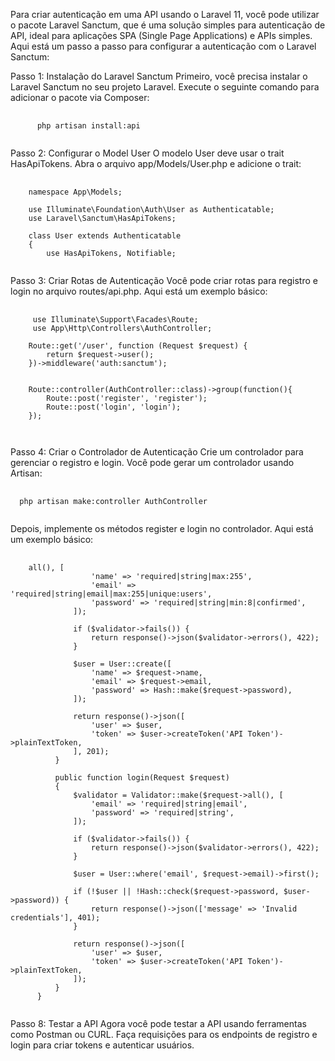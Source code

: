 Para criar autenticação em uma API usando o Laravel 11, você pode utilizar o pacote Laravel Sanctum, que é uma solução simples para autenticação de API, ideal para aplicações SPA (Single Page Applications) e APIs simples. Aqui está um passo a passo para configurar a autenticação com o Laravel Sanctum:

Passo 1: Instalação do Laravel Sanctum
Primeiro, você precisa instalar o Laravel Sanctum no seu projeto Laravel. Execute o seguinte comando para adicionar o pacote via Composer:

<pre class="language-php">
  <code class="language-php">
      php artisan install:api
  </code>
</pre>

Passo 2: Configurar o Model User
O modelo User deve usar o trait HasApiTokens. Abra o arquivo app/Models/User.php e adicione o trait:

<pre class="language-php">
  <code class="language-php">
    namespace App\Models;

    use Illuminate\Foundation\Auth\User as Authenticatable;
    use Laravel\Sanctum\HasApiTokens;
    
    class User extends Authenticatable
    {
        use HasApiTokens, Notifiable;
  </code>
</pre>

Passo 3: Criar Rotas de Autenticação
Você pode criar rotas para registro e login no arquivo routes/api.php. Aqui está um exemplo básico:

<pre class="language-php">
  <code class="language-php">
     use Illuminate\Support\Facades\Route;
     use App\Http\Controllers\AuthController;
    
    Route::get('/user', function (Request $request) {
        return $request->user();
    })->middleware('auth:sanctum');


    Route::controller(AuthController::class)->group(function(){
        Route::post('register', 'register');
        Route::post('login', 'login');
    });

  </code>
</pre>

Passo 4: Criar o Controlador de Autenticação
Crie um controlador para gerenciar o registro e login. Você pode gerar um controlador usando Artisan:

<pre class="language-php">
  <code class="language-php">
  php artisan make:controller AuthController
  </code>
</pre>

Depois, implemente os métodos register e login no controlador. Aqui está um exemplo básico:


<pre class="language-php">
  <code class="language-php">
    <?php

      namespace App\Http\Controllers;
      
      use Illuminate\Http\Request;
      use App\Models\User;
      use Illuminate\Support\Facades\Hash;
      use Illuminate\Support\Facades\Validator;
      use Illuminate\Support\Str;
      
      class AuthController extends Controller
      {
          public function register(Request $request)
          {
              $validator = Validator::make($request->all(), [
                  'name' => 'required|string|max:255',
                  'email' => 'required|string|email|max:255|unique:users',
                  'password' => 'required|string|min:8|confirmed',
              ]);
      
              if ($validator->fails()) {
                  return response()->json($validator->errors(), 422);
              }
      
              $user = User::create([
                  'name' => $request->name,
                  'email' => $request->email,
                  'password' => Hash::make($request->password),
              ]);
      
              return response()->json([
                  'user' => $user,
                  'token' => $user->createToken('API Token')->plainTextToken,
              ], 201);
          }
      
          public function login(Request $request)
          {
              $validator = Validator::make($request->all(), [
                  'email' => 'required|string|email',
                  'password' => 'required|string',
              ]);
      
              if ($validator->fails()) {
                  return response()->json($validator->errors(), 422);
              }
      
              $user = User::where('email', $request->email)->first();
      
              if (!$user || !Hash::check($request->password, $user->password)) {
                  return response()->json(['message' => 'Invalid credentials'], 401);
              }
      
              return response()->json([
                  'user' => $user,
                  'token' => $user->createToken('API Token')->plainTextToken,
              ]);
          }
      }
  </code>
</pre>

Passo 8: Testar a API
Agora você pode testar a API usando ferramentas como Postman ou CURL. Faça requisições para os endpoints de registro e login para criar tokens e autenticar usuários.
